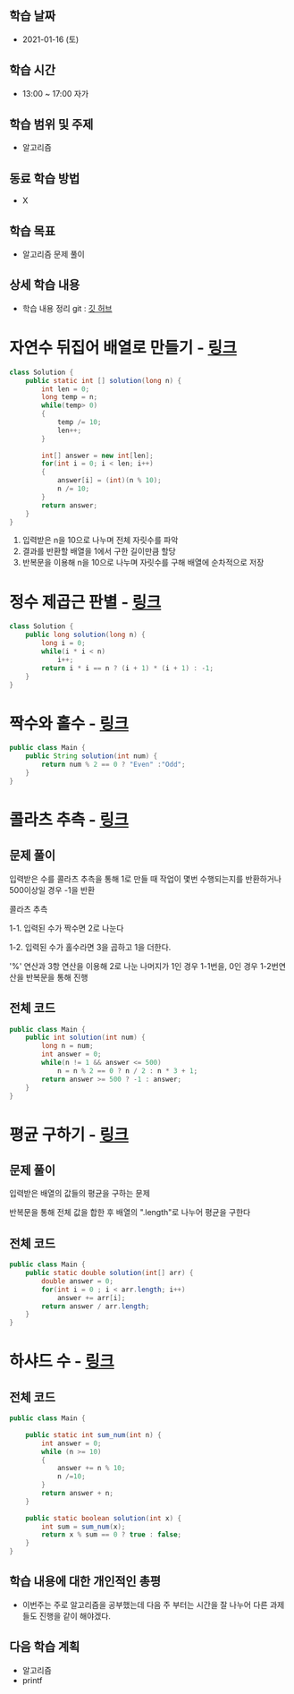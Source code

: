 학습 날짜
---
+ 2021-01-16 (토)

학습 시간
---
+ 13:00 ~ 17:00 자가

학습 범위 및 주제
---
+ 알고리즘

동료 학습 방법
---
+ X

학습 목표
---
+ 알고리즘 문제 풀이

상세 학습 내용
---
+ 학습 내용 정리 git : [깃 허브](https://github.com/kiskim/study)   

# 자연수 뒤집어 배열로 만들기 - [링크](https://programmers.co.kr/learn/courses/30/lessons/12932?language=java)

```java
class Solution {
	public static int [] solution(long n) {
		int len = 0;
		long temp = n;
		while(temp> 0)
		{
			temp /= 10;
			len++;
		}
		
		int[] answer = new int[len];
		for(int i = 0; i < len; i++)
		{
			answer[i] = (int)(n % 10);
			n /= 10;
		}
		return answer;
	}
}
```

1. 입력받은 n을 10으로 나누며 전체 자릿수를 파악
2. 결과를 반환할 배열을 1에서 구한 길이만큼 할당
3. 반복문을 이용해 n을 10으로 나누며 자릿수를 구해 배열에 순차적으로 저장

# 정수 제곱근 판별 - [링크](https://programmers.co.kr/learn/courses/30/lessons/12934)

```java
class Solution {
    public long solution(long n) {
		long i = 0;
		while(i * i < n)
			i++;
        return i * i == n ? (i + 1) * (i + 1) : -1;
    }
}
```
# 짝수와 홀수 - [링크](https://programmers.co.kr/learn/courses/30/lessons/12937?language=java)

```java
public class Main {
    public String solution(int num) {
        return num % 2 == 0 ? "Even" :"Odd";
    }
}
```

# 콜라츠 추측 - [링크](https://programmers.co.kr/learn/courses/30/lessons/12943)

## 문제 풀이

입력받은 수를 콜라츠 추측을 통해 1로 만들 때 작업이 몇번 수행되는지를 반환하거나 500이상일 경우 -1을 반환

콜라츠 추측

1-1. 입력된 수가 짝수면 2로 나눈다

1-2. 입력된 수가 홀수라면 3을 곱하고 1을 더한다.

'%' 연산과 3항 연산을 이용해 2로 나눈 나머지가 1인 경우 1-1번을, 0인 경우 1-2번연산을 반복문을 통해 진행

## 전체 코드

```java
public class Main {
	public int solution(int num) {
		long n = num;
		int answer = 0;
		while(n != 1 && answer <= 500)
			n = n % 2 == 0 ? n / 2 : n * 3 + 1;
		return answer >= 500 ? -1 : answer;
	}
}
```

# 평균 구하기 - [링크](https://programmers.co.kr/learn/courses/30/lessons/12944?language=java)

## 문제 풀이

입력받은 배열의 값들의 평균을 구하는 문제

반복문을 통해 전체 값을 합한 후 배열의 ".length"로 나누어 평균을 구한다

## 전체 코드

```java
public class Main {
	public static double solution(int[] arr) {
		double answer = 0;
		for(int i = 0 ; i < arr.length; i++)
			answer += arr[i];	
        return answer / arr.length;
	}
}
```

# 하샤드 수 - [링크](https://programmers.co.kr/learn/courses/30/lessons/12947)

## 전체 코드

```java
public class Main {
	
    public static int sum_num(int n) {
		int answer = 0;
		while (n >= 10)
		{
			answer += n % 10;
			n /=10;
		}
        return answer + n;
	}
	
    public static boolean solution(int x) {
		int sum = sum_num(x);
        return x % sum == 0 ? true : false;
    }
}
```

학습 내용에 대한 개인적인 총평
---
+ 이번주는 주로 알고리즘을 공부했는데 다음 주 부터는 시간을 잘 나누어 다른 과제들도 진행을 같이 해야겠다.

다음 학습 계획
---
+ 알고리즘
+ printf